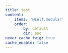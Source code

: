 ```yaml
---
title: test
content:
    items: '@self.modular'
    order:
        by: default
        dir: asc
never_cache_twig: true
cache_enable: false
---
```



